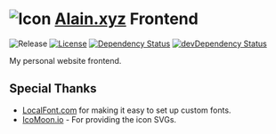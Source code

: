 # ![Icon](assets/brand/icon.ico) [Alain.xyz](https://alain.xyz) Frontend

![Release][release-img] [![License][license-img]][license-url] [![Dependency Status][david-img]][david-url] [![devDependency Status][david-dev-img]][david-dev-url]

My personal website frontend.

## Special Thanks

- [LocalFont.com](http://www.localfont.com/) for making it easy to set up custom fonts.
- [IcoMoon.io](https://icomoon.io/) - For providing the icon SVGs.

[website-url]: https://alain.xyz
[release-img]: https://img.shields.io/badge/release-0.4.0-4dbfcc.svg?style=flat-square
[license-img]: http://img.shields.io/:license-mit-blue.svg?style=flat-square
[license-url]: https://opensource.org/licenses/MIT
[david-url]: https://david-dm.org/alaingalvan/alain.xyz?path=packages/frontend
[david-img]: https://david-dm.org/alaingalvan/alain.xyz.svg?path=packages/frontend&style=flat-square
[david-dev-url]: https://david-dm.org/alaingalvan/alain.xyz?path=packages/frontend#info=devDependencies
[david-dev-img]: https://david-dm.org/alaingalvan/alain.xyz/dev-status.svg?path=packages/frontend&style=flat-square

